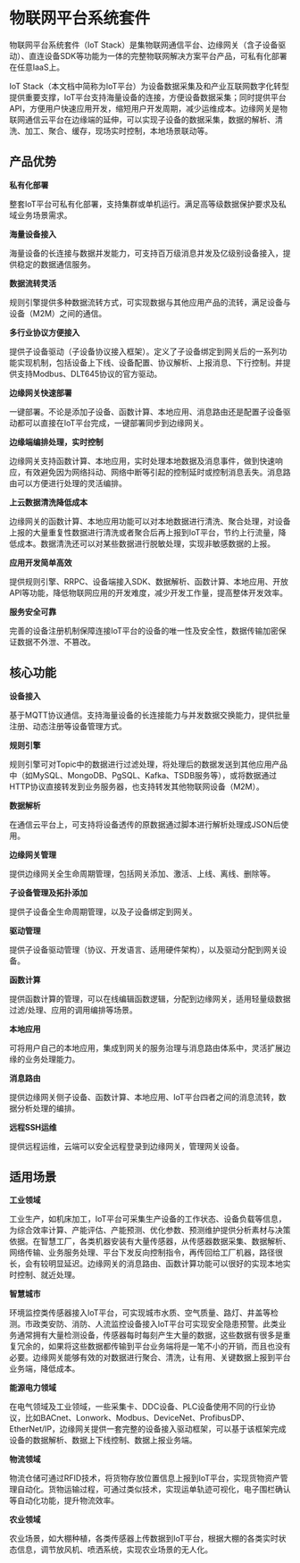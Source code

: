 # 物联网平台系统套件

物联网平台系统套件（IoT Stack）是集物联网通信平台、边缘网关（含子设备驱动）、直连设备SDK等功能为一体的完整物联网解决方案平台产品，可私有化部署在任意IaaS上。

IoT Stack（本文档中简称为IoT平台）为设备数据采集及和产业互联网数字化转型提供重要支撑，IoT平台支持海量设备的连接，方便设备数据采集；同时提供平台API，方便用户快速应用开发，缩短用户开发周期，减少运维成本。边缘网关是物联网通信云平台在边缘端的延伸，可以实现子设备的数据采集，数据的解析、清洗、加工、聚合、缓存，现场实时控制，本地场景联动等。



## 产品优势

**私有化部署**

整套IoT平台可私有化部署，支持集群或单机运行。满足高等级数据保护要求及私域业务场景需求。

**海量设备接入**

海量设备的长连接与数据并发能力，可支持百万级消息并发及亿级别设备接入，提供稳定的数据通信服务。

**数据流转灵活**

规则引擎提供多种数据流转方式，可实现数据与其他应用产品的流转，满足设备与设备（M2M）之间的通信。

**多行业协议方便接入**

提供子设备驱动（子设备协议接入框架）。定义了子设备绑定到网关后的一系列功能实现机制，包括设备上下线、设备配置、协议解析、上报消息、下行控制。并提供支持Modbus、DLT645协议的官方驱动。

**边缘网关快速部署**

一键部署。不论是添加子设备、函数计算、本地应用、消息路由还是配置子设备驱动都可以直接在IoT平台完成，一键部署同步到边缘网关。

**边缘端编排处理，实时控制**

边缘网关支持函数计算、本地应用，实时处理本地数据及消息事件，做到快速响应，有效避免因为网络抖动、网络中断等引起的控制延时或控制消息丢失。消息路由可以方便进行处理的灵活编排。

**上云数据清洗降低成本**

边缘网关的函数计算、本地应用功能可以对本地数据进行清洗、聚合处理，对设备上报的大量重复性数据进行清洗或者聚合后再上报到IoT平台，节约上行流量，降低成本。数据清洗还可以对某些数据进行脱敏处理，实现非敏感数据的上报。

**应用开发简单高效**

提供规则引擎、RRPC、设备端接入SDK、数据解析、函数计算、本地应用、开放API等功能，降低物联网应用的开发难度，减少开发工作量，提高整体开发效率。

**服务安全可靠**

完善的设备注册机制保障连接IoT平台的设备的唯一性及安全性，数据传输加密保证数据不外泄、不篡改。



## 核心功能

**设备接入**

基于MQTT协议通信。支持海量设备的长连接能力与并发数据交换能力，提供批量注册、动态注册等设备管理方式。

**规则引擎**

规则引擎可对Topic中的数据进行过滤处理，将处理后的数据发送到其他应用产品中（如MySQL、MongoDB、PgSQL、Kafka、TSDB服务等），或将数据通过HTTP协议直接转发到业务服务器，也支持转发其他物联网设备（M2M）。

**数据解析**

在通信云平台上，可支持将设备透传的原数据通过脚本进行解析处理成JSON后使用。

**边缘网关管理**

提供边缘网关全生命周期管理，包括网关添加、激活、上线、离线、删除等。

**子设备管理及拓扑添加**

提供子设备全生命周期管理，以及子设备绑定到网关。

**驱动管理**

提供子设备驱动管理（协议、开发语言、适用硬件架构），以及驱动分配到网关设备。

**函数计算**

提供函数计算的管理，可以在线编辑函数逻辑，分配到边缘网关，适用轻量级数据过滤/处理、应用的调用编排等场景。

**本地应用**

可将用户自己的本地应用，集成到网关的服务治理与消息路由体系中，灵活扩展边缘的业务处理能力。

**消息路由**

提供边缘网关侧子设备、函数计算、本地应用、IoT平台四者之间的消息流转，数据分析处理的编排。

**远程SSH运维**

提供远程运维，云端可以安全远程登录到边缘网关，管理网关设备。



## 适用场景

**工业领域**

工业生产，如机床加工，IoT平台可采集生产设备的工作状态、设备负载等信息，为综合效率计算、产能评估、产能预测、优化参数、预测维护提供分析素材与决策依据。在智慧工厂，各类机器安装有大量传感器，从传感器数据采集、数据解析、网络传输、业务服务处理、平台下发反向控制指令，再传回给工厂机器，路径很长，会有较明显延迟。边缘网关的消息路由、函数计算功能可以很好的实现本地实时控制、就近处理。

**智慧城市**

环境监控类传感器接入IoT平台，可实现城市水质、空气质量、路灯、井盖等检测。市政类安防、消防、人流监控设备接入IoT平台可实现安全隐患预警。此类业务通常拥有大量检测设备，传感器每时每刻产生大量的数据，这些数据有很多是重复冗余的，如果将这些数据都传输到平台业务端将是一笔不小的开销，而且也没有必要。边缘网关能够有效的对数据进行聚合、清洗，让有用、关键数据上报到平台业务端，降低成本。

**能源电力领域**

在电气领域及工业领域，一些采集卡、DDC设备、PLC设备使用不同的行业协议，比如BACnet、Lonwork、Modbus、DeviceNet、ProfibusDP、EtherNet/IP，边缘网关提供一套完整的设备接入驱动框架，可以基于该框架完成设备的数据解析、数据上下线控制、数据上报业务端。

**物流领域**

物流仓储可通过RFID技术，将货物存放位置信息上报到IoT平台，实现货物资产管理自动化。货物运输过程，可通过类似技术，实现运单轨迹可视化，电子围栏确认等自动化功能，提升物流效率。

**农业领域**

农业场景，如大棚种植，各类传感器上传数据到IoT平台，根据大棚的各类实时状态信息，调节放风机、喷洒系统，实现农业场景的无人化。












